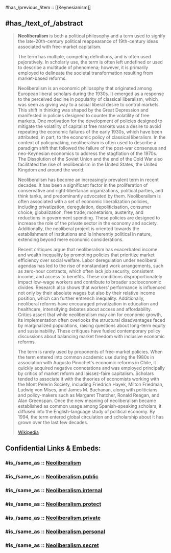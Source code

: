 
#has_/previous_/item :: [[Keynesianism]] 

## #has_/text_of_/abstract 

> **Neoliberalism** is both a political philosophy and a term used to signify the 
> late-20th-century political reappearance of 19th-century ideas 
> associated with free-market capitalism. 
> 
> The term has multiple, competing definitions, and is often used pejoratively. 
> In scholarly use, the term is often left undefined or used to describe a multitude of phenomena; 
> however, it is primarily employed to delineate the societal transformation 
> resulting from market-based reforms.
>
> Neoliberalism is an economic philosophy that originated among European liberal scholars during the 1930s. It emerged as a response to the perceived decline in popularity of classical liberalism, which was seen as giving way to a social liberal desire to control markets. This shift in thinking was shaped by the Great Depression and manifested in policies designed to counter the volatility of free markets. One motivation for the development of policies designed to mitigate the volatility of capitalist free markets was a desire to avoid repeating the economic failures of the early 1930s, which have been attributed, in part, to the economic policy of classical liberalism. In the context of policymaking, neoliberalism is often used to describe a paradigm shift that followed the failure of the post-war consensus and neo-Keynesian economics to address the stagflation of the 1970s. The Dissolution of the Soviet Union and the end of the Cold War also facilitated the rise of neoliberalism in the United States, the United Kingdom and around the world.
>
> Neoliberalism has become an increasingly prevalent term in recent decades. It has been a significant factor in the proliferation of conservative and right-libertarian organizations, political parties, and think tanks, and predominantly advocated by them. Neoliberalism is often associated with a set of economic liberalization policies, including privatization, deregulation, depoliticisation, consumer choice, globalization, free trade, monetarism, austerity, and reductions in government spending. These policies are designed to increase the role of the private sector in the economy and society. Additionally, the neoliberal project is oriented towards the establishment of institutions and is inherently political in nature, extending beyond mere economic considerations.
>
> Recent critiques argue that neoliberalism has exacerbated income and wealth inequality by promoting policies that prioritize market efficiency over social welfare. Labor deregulation under neoliberal agendas has led to the rise of nonstandard work arrangements, such as zero-hour contracts, which often lack job security, consistent income, and access to benefits. These conditions disproportionately impact low-wage workers and contribute to broader socioeconomic divides. Research also shows that workers’ performance is influenced not only by their absolute wages but also by their relative income position, which can further entrench inequality. Additionally, neoliberal reforms have encouraged privatization in education and healthcare, intensifying debates about access and affordability. Critics assert that while neoliberalism may aim for economic growth, its implementation often overlooks the structural disadvantages faced by marginalized populations, raising questions about long-term equity and sustainability. These critiques have fueled contemporary policy discussions about balancing market freedom with inclusive economic reforms.
>
> The term is rarely used by proponents of free-market policies. When the term entered into common academic use during the 1980s in association with Augusto Pinochet's economic reforms in Chile, it quickly acquired negative connotations and was employed principally by critics of market reform and laissez-faire capitalism. Scholars tended to associate it with the theories of economists working with the Mont Pelerin Society, including Friedrich Hayek, Milton Friedman, Ludwig von Mises, and James M. Buchanan, along with politicians and policy-makers such as Margaret Thatcher, Ronald Reagan, and Alan Greenspan. Once the new meaning of neoliberalism became established as common usage among Spanish-speaking scholars, it diffused into the English-language study of political economy. By 1994, the term entered global circulation and scholarship about it has grown over the last few decades.
>
> [Wikipedia](https://en.wikipedia.org/wiki/Neoliberalism) 


## Confidential Links & Embeds: 

### #is_/same_as :: [Neoliberalism](/_Standards/Society/Ideology/Economic_Ideology/Neoliberalism.md) 

### #is_/same_as :: [Neoliberalism.public](/_public/Society/Ideology/Economic_Ideology/Neoliberalism.public.md) 

### #is_/same_as :: [Neoliberalism.internal](/_internal/Society/Ideology/Economic_Ideology/Neoliberalism.internal.md) 

### #is_/same_as :: [Neoliberalism.protect](/_protect/Society/Ideology/Economic_Ideology/Neoliberalism.protect.md) 

### #is_/same_as :: [Neoliberalism.private](/_private/Society/Ideology/Economic_Ideology/Neoliberalism.private.md) 

### #is_/same_as :: [Neoliberalism.personal](/_personal/Society/Ideology/Economic_Ideology/Neoliberalism.personal.md) 

### #is_/same_as :: [Neoliberalism.secret](/_secret/Society/Ideology/Economic_Ideology/Neoliberalism.secret.md)

